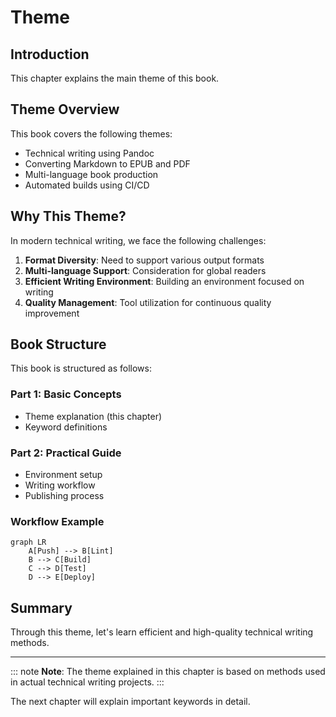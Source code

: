 # Theme

## Introduction

This chapter explains the main theme of this book.

## Theme Overview

This book covers the following themes:

- Technical writing using Pandoc
- Converting Markdown to EPUB and PDF
- Multi-language book production
- Automated builds using CI/CD

## Why This Theme?

In modern technical writing, we face the following challenges:

1. **Format Diversity**: Need to support various output formats
2. **Multi-language Support**: Consideration for global readers
3. **Efficient Writing Environment**: Building an environment focused on writing
4. **Quality Management**: Tool utilization for continuous quality improvement

## Book Structure

This book is structured as follows:

### Part 1: Basic Concepts
- Theme explanation (this chapter)
- Keyword definitions

### Part 2: Practical Guide
- Environment setup
- Writing workflow
- Publishing process

### Workflow Example

```mermaid
graph LR
    A[Push] --> B[Lint]
    B --> C[Build]
    C --> D[Test]
    D --> E[Deploy]
```

## Summary

Through this theme, let's learn efficient and high-quality technical writing methods.

---

::: note
**Note**: The theme explained in this chapter is based on methods used in actual technical writing projects.
:::

The next chapter will explain important keywords in detail.
